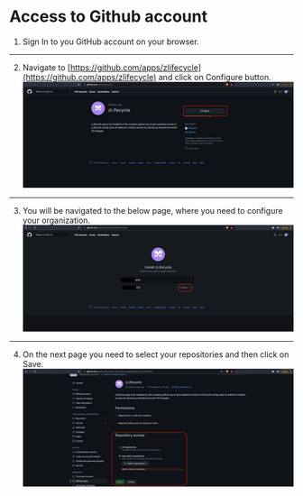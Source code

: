 # Access to Github account

1. Sign In to you GitHub account on your browser.
---
2. Navigate to [https://github.com/apps/zlifecycle](https://github.com/apps/zlifecycle) and click on Configure button.
![Step 1](../assets/images/setup-step1.png)
---
3. You will be navigated to the below page, where you need to configure your organization.
![Step 2](../assets/images/setup-step2.png)
---
4. On the next page you need to select your repositories and then click on Save. 
![Step 3](../assets/images/setup-step3.png)